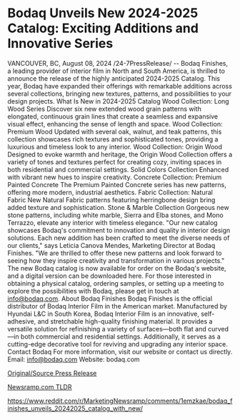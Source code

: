 # Bodaq Unveils New 2024-2025 Catalog: Exciting Additions and Innovative Series

VANCOUVER, BC, August 08, 2024 /24-7PressRelease/ -- Bodaq Finishes, a leading provider of interior film in North and South America, is thrilled to announce the release of the highly anticipated 2024-2025 Catalog. This year, Bodaq have expanded their offerings with remarkable additions across several collections, bringing new textures, patterns, and possibilities to your design projects.  What Is New in 2024-2025 Catalog  Wood Collection: Long Wood Series Discover six new extended wood grain patterns with elongated, continuous grain lines that create a seamless and expansive visual effect, enhancing the sense of length and space.  Wood Collection: Premium Wood Updated with several oak, walnut, and teak patterns, this collection showcases rich textures and sophisticated tones, providing a luxurious and timeless look to any interior.  Wood Collection: Origin Wood Designed to evoke warmth and heritage, the Origin Wood Collection offers a variety of tones and textures perfect for creating cozy, inviting spaces in both residential and commercial settings.  Solid Colors Collection Enhanced with vibrant new hues to inspire creativity.  Concrete Collection: Premium Painted Concrete The Premium Painted Concrete series has new patterns, offering more modern, industrial aesthetics.  Fabric Collection: Natural Fabric New Natural Fabric patterns featuring herringbone design bring added texture and sophistication.  Stone & Marble Collection Gorgeous new stone patterns, including white marble, Sierra and Elba stones, and Mono Terrazzo, elevate any interior with timeless elegance.  "Our new catalog showcases Bodaq's commitment to innovation and quality in interior design solutions. Each new addition has been crafted to meet the diverse needs of our clients," says Leticia Canova Mendes, Marketing Director at Bodaq Finishes. "We are thrilled to offer these new patterns and look forward to seeing how they inspire creativity and transformation in various projects."  The new Bodaq catalog is now available for order on the Bodaq's website, and a digital version can be downloaded here. For those interested in obtaining a physical catalog, ordering samples, or setting up a meeting to explore the possibilities with Bodaq, please get in touch at info@bodaq.com.  About Bodaq Finishes  Bodaq Finishes is the official distributor of Bodaq Interior Film in the American market. Manufactured by Hyundai L&C in South Korea, Bodaq Interior Film is an innovative, self-adhesive, and stretchable high-quality finishing material. It provides a versatile solution for refinishing a variety of surfaces—both flat and curved—in both commercial and residential settings. Additionally, it serves as a cutting-edge decorative tool for reviving and upgrading any interior space.  Contact Bodaq For more information, visit our website or contact us directly. Email: info@bodaq.com Website: bodaq.com 

[Original/Source Press Release](https://www.24-7pressrelease.com/press-release/513236/bodaq-unveils-new-2024-2025-catalog-exciting-additions-and-innovative-series)
                    

[Newsramp.com TLDR](None) 

https://www.reddit.com/r/MarketingNewsramp/comments/1emzkae/bodaq_finishes_unveils_20242025_catalog_with_new/